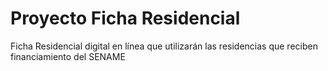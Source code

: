 # Proyecto Ficha Residencial
Ficha Residencial digital en línea que utilizarán las residencias que reciben financiamiento del SENAME

